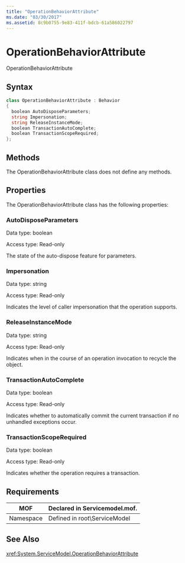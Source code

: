 ```yaml
---
title: "OperationBehaviorAttribute"
ms.date: "03/30/2017"
ms.assetid: 8c9b0755-9e83-411f-bdcb-61a586022797
---
```

# OperationBehaviorAttribute
OperationBehaviorAttribute  
  
## Syntax  
  
```csharp
class OperationBehaviorAttribute : Behavior  
{  
  boolean AutoDisposeParameters;  
  string Impersonation;  
  string ReleaseInstanceMode;  
  boolean TransactionAutoComplete;  
  boolean TransactionScopeRequired;  
};  
```  
  
## Methods  
 The OperationBehaviorAttribute class does not define any methods.  
  
## Properties  
 The OperationBehaviorAttribute class has the following properties:  
  
### AutoDisposeParameters  
 Data type: boolean  
  
 Access type: Read-only  
  
 The state of the auto-dispose feature for parameters.  
  
### Impersonation  
 Data type: string  
  
 Access type: Read-only  
  
 Indicates the level of caller impersonation that the operation supports.  
  
### ReleaseInstanceMode  
 Data type: string  
  
 Access type: Read-only  
  
 Indicates when in the course of an operation invocation to recycle the object.  
  
### TransactionAutoComplete  
 Data type: boolean  
  
 Access type: Read-only  
  
 Indicates whether to automatically commit the current transaction if no unhandled exceptions occur.  
  
### TransactionScopeRequired  
 Data type: boolean  
  
 Access type: Read-only  
  
 Indicates whether the operation requires a transaction.  
  
## Requirements  
  
|MOF|Declared in Servicemodel.mof.|  
|---------|-----------------------------------|  
|Namespace|Defined in root\ServiceModel|  
  
## See Also  
 <xref:System.ServiceModel.OperationBehaviorAttribute>
